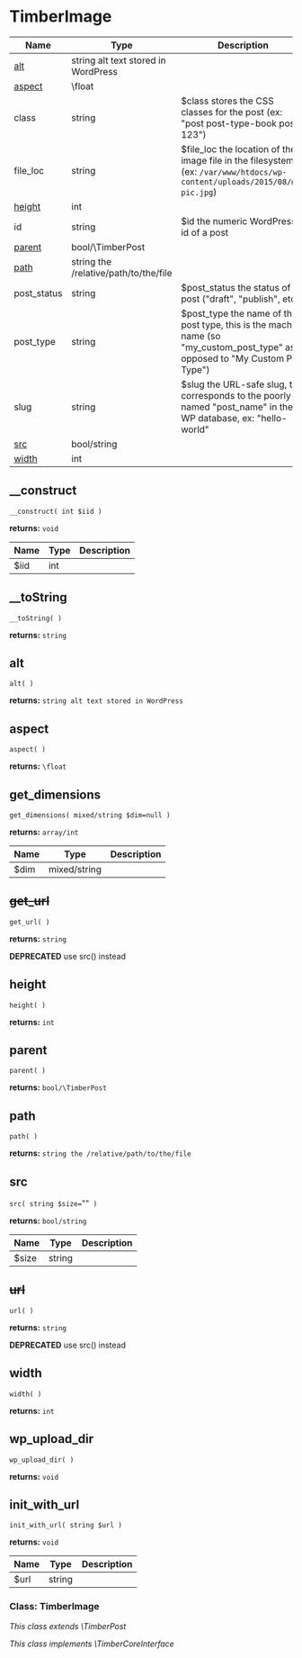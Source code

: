 
# TimberImage




Name | Type | Description
---- | ---- | -----------
[alt](#alt) | string alt text stored in WordPress | 
[aspect](#aspect) | \float | 
class | string | $class stores the CSS classes for the post (ex: "post post-type-book post-123")
file_loc | string | $file_loc the location of the image file in the filesystem (ex: `/var/www/htdocs/wp-content/uploads/2015/08/my-pic.jpg`)
[height](#height) | int | 
id | string | $id the numeric WordPress id of a post
[parent](#parent) | bool/\TimberPost | 
[path](#path) | string the /relative/path/to/the/file | 
post_status | string | 		$post_status 	the status of a post ("draft", "publish", etc.)
post_type | string | 	$post_type 		the name of the post type, this is the machine name (so "my_custom_post_type" as opposed to "My Custom Post Type")
slug | string | 	$slug 		the URL-safe slug, this corresponds to the poorly-named "post_name" in the WP database, ex: "hello-world"
[src](#src) | bool/string | 
[width](#width) | int | 

## __construct
`__construct( int $iid )`

**returns:** `void`



Name | Type | Description
---- | ---- | -----------
$iid | int | 


## __toString
`__toString( )`

**returns:** `string`




## alt
`alt( )`

**returns:** `string alt text stored in WordPress`




## aspect
`aspect( )`

**returns:** `\float`




## get_dimensions
`get_dimensions( mixed/string $dim=null )`

**returns:** `array/int`



Name | Type | Description
---- | ---- | -----------
$dim | mixed/string | 


## <strike>get_url</strike>
`get_url( )`

**returns:** `string`

**DEPRECATED** use src() instead




## height
`height( )`

**returns:** `int`




## parent
`parent( )`

**returns:** `bool/\TimberPost`




## path
`path( )`

**returns:** `string the /relative/path/to/the/file`




## src
`src( string $size=`""` )`

**returns:** `bool/string`



Name | Type | Description
---- | ---- | -----------
$size | string | 


## <strike>url</strike>
`url( )`

**returns:** `string`

**DEPRECATED** use src() instead




## width
`width( )`

**returns:** `int`




## wp_upload_dir
`wp_upload_dir( )`

**returns:** `void`




## init_with_url
`init_with_url( string $url )`

**returns:** `void`



Name | Type | Description
---- | ---- | -----------
$url | string | 



### Class: TimberImage



*This class extends \TimberPost*

*This class implements \TimberCoreInterface*

